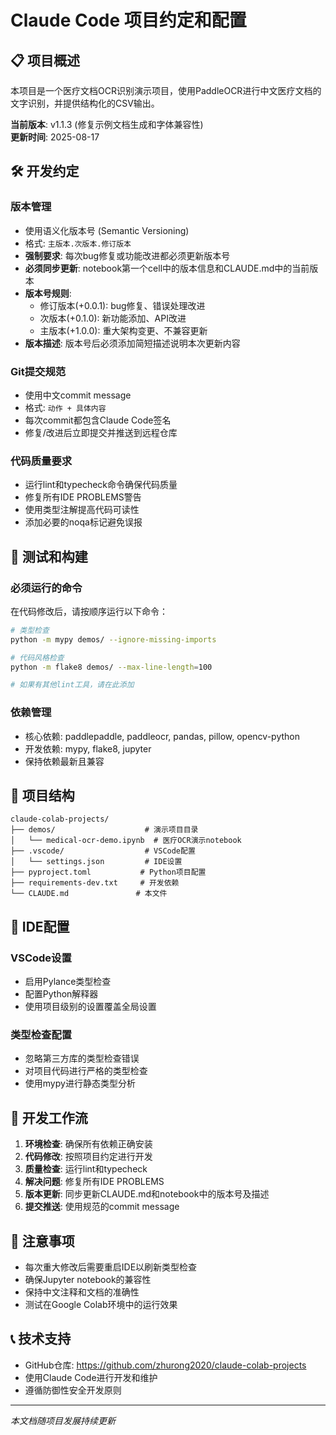 # Claude Code 项目约定和配置

## 📋 项目概述

本项目是一个医疗文档OCR识别演示项目，使用PaddleOCR进行中文医疗文档的文字识别，并提供结构化的CSV输出。

**当前版本**: v1.1.3 (修复示例文档生成和字体兼容性)  
**更新时间**: 2025-08-17

## 🛠️ 开发约定

### 版本管理
- 使用语义化版本号 (Semantic Versioning)
- 格式: `主版本.次版本.修订版本`
- **强制要求**: 每次bug修复或功能改进都必须更新版本号
- **必须同步更新**: notebook第一个cell中的版本信息和CLAUDE.md中的当前版本
- **版本号规则**: 
  - 修订版本(+0.0.1): bug修复、错误处理改进
  - 次版本(+0.1.0): 新功能添加、API改进
  - 主版本(+1.0.0): 重大架构变更、不兼容更新
- **版本描述**: 版本号后必须添加简短描述说明本次更新内容

### Git提交规范
- 使用中文commit message
- 格式: `动作 + 具体内容`
- 每次commit都包含Claude Code签名
- 修复/改进后立即提交并推送到远程仓库

### 代码质量要求
- 运行lint和typecheck命令确保代码质量
- 修复所有IDE PROBLEMS警告
- 使用类型注解提高代码可读性
- 添加必要的noqa标记避免误报

## 🧪 测试和构建

### 必须运行的命令
在代码修改后，请按顺序运行以下命令：

```bash
# 类型检查
python -m mypy demos/ --ignore-missing-imports

# 代码风格检查
python -m flake8 demos/ --max-line-length=100

# 如果有其他lint工具，请在此添加
```

### 依赖管理
- 核心依赖: paddlepaddle, paddleocr, pandas, pillow, opencv-python
- 开发依赖: mypy, flake8, jupyter
- 保持依赖最新且兼容

## 📁 项目结构

```
claude-colab-projects/
├── demos/                    # 演示项目目录
│   └── medical-ocr-demo.ipynb  # 医疗OCR演示notebook
├── .vscode/                  # VSCode配置
│   └── settings.json         # IDE设置
├── pyproject.toml           # Python项目配置
├── requirements-dev.txt     # 开发依赖
└── CLAUDE.md               # 本文件
```

## 🔧 IDE配置

### VSCode设置
- 启用Pylance类型检查
- 配置Python解释器
- 使用项目级别的设置覆盖全局设置

### 类型检查配置
- 忽略第三方库的类型检查错误
- 对项目代码进行严格的类型检查
- 使用mypy进行静态类型分析

## 📝 开发工作流

1. **环境检查**: 确保所有依赖正确安装
2. **代码修改**: 按照项目约定进行开发
3. **质量检查**: 运行lint和typecheck
4. **解决问题**: 修复所有IDE PROBLEMS
5. **版本更新**: 同步更新CLAUDE.md和notebook中的版本号及描述
6. **提交推送**: 使用规范的commit message

## 🚨 注意事项

- 每次重大修改后需要重启IDE以刷新类型检查
- 确保Jupyter notebook的兼容性
- 保持中文注释和文档的准确性
- 测试在Google Colab环境中的运行效果

## 📞 技术支持

- GitHub仓库: https://github.com/zhurong2020/claude-colab-projects
- 使用Claude Code进行开发和维护
- 遵循防御性安全开发原则

---
*本文档随项目发展持续更新*